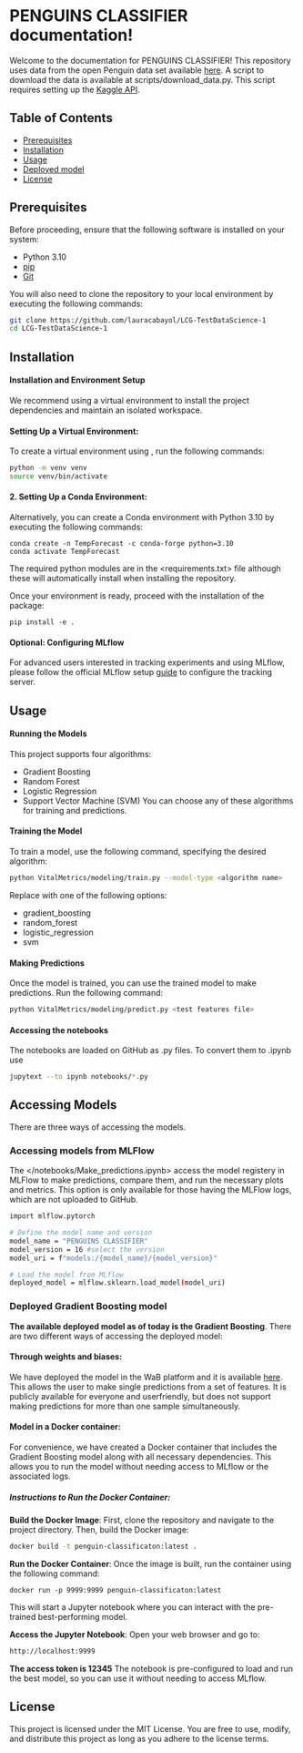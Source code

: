 # PENGUINS CLASSIFIER documentation!
Welcome to the documentation for PENGUINS CLASSIFIER! This repository uses data from the open Penguin data set available [here](https://www.kaggle.com/datasets/satyajeetrai/palmer-penguins-dataset-for-eda). A script to download the data is available at scripts/download_data.py. This script requires setting up the [Kaggle API](https://www.kaggle.com/docs/api).

## Table of Contents

- [Prerequisites](##Prerequisites)
- [Installation](##installation)
- [Usage](##usage)
- [Deployed model](##Accessing-the-LSTM-depolyed-model)
- [License](##license)

## Prerequisites

Before proceeding, ensure that the following software is installed on your system:

- Python 3.10
- [pip](https://pip.pypa.io/en/stable/installation/)
- [Git](https://git-scm.com/book/en/v2/Getting-Started-Installing-Git)

You will also need to clone the repository to your local environment by executing the following commands:

```bash
git clone https://github.com/lauracabayol/LCG-TestDataScience-1
cd LCG-TestDataScience-1
```
## Installation

#### Installation and Environment Setup
We recommend using a virtual environment to install the project dependencies and maintain an isolated workspace.
#### Setting Up a Virtual Environment:
To create a virtual environment using <venv>, run the following commands:
```bash
python -m venv venv
source venv/bin/activate  
```
#### 2. Setting Up a Conda Environment:
Alternatively, you can create a Conda environment with Python 3.10 by executing the following commands:
```
conda create -n TempForecast -c conda-forge python=3.10
conda activate TempForecast
```
The required python modules are in the <requirements.txt> file although these will automatically install when installing the repository.

Once your environment is ready, proceed with the installation of the package:

```
pip install -e .
``` 
#### Optional: Configuring MLflow
For advanced users interested in tracking experiments and using MLflow, please follow the official MLflow setup [guide](https://mlflow.org/docs/latest/getting-started/index.html) to configure the tracking server.

## Usage

#### Running the Models
This project supports four algorithms:

- Gradient Boosting
- Random Forest
- Logistic Regression
- Support Vector Machine (SVM)
You can choose any of these algorithms for training and predictions.

#### Training the Model
To train a model, use the following command, specifying the desired algorithm:
```bash
python VitalMetrics/modeling/train.py --model-type <algorithm name>
```
Replace <algorithm name> with one of the following options:
- gradient_boosting
- random_forest
- logistic_regression
- svm

#### Making Predictions
Once the model is trained, you can use the trained model to make predictions. Run the following command:
```bash
python VitalMetrics/modeling/predict.py <test features file>
```

#### Accessing the notebooks
The notebooks are loaded on GitHub as .py files. To convert them to .ipynb use <jupytext>

```bash
jupytext --to ipynb notebooks/*.py
```
## Accessing Models
There are three ways of accessing the models.

### Accessing models from MLFlow
The </notebooks/Make_predictions.ipynb> access the model registery in MLFlow to make predictions, compare them, and run the necessary plots and metrics. This option is only available for those having the MLFlow logs, which are not uploaded to GitHub.
```bash
import mlflow.pytorch

# Define the model name and version
model_name = "PENGUINS CLASSIFIER"
model_version = 16 #select the version
model_uri = f"models:/{model_name}/{model_version}"

# Load the model from MLflow
deployed_model = mlflow.sklearn.load_model(model_uri)
```
### Deployed Gradient Boosting model
**The available deployed model as of today is the Gradient Boosting**. There are two different ways of accessing the deployed model:

#### Through weights and biases:
We have deployed the model in the WaB platform and it is available [here](https://huggingface.co/spaces/lauracabayol/PENGUINS_CLASSIFIER). This allows the user to make single predictions from a set of features. It is publicly available for everyone and userfriendly, but does not support making predictions for more than one sample simultaneously. 

#### Model in a Docker container:

For convenience, we have created a Docker container that includes the Gradient Boosting model along with all necessary dependencies. This allows you to run the model without needing access to MLflow or the associated logs.

##### Instructions to Run the Docker Container:

**Build the Docker Image**: First, clone the repository and navigate to the project directory. Then, build the Docker image:
```bash
docker build -t penguin-classificaton:latest .
```
**Run the Docker Container**: Once the image is built, run the container using the following command:
```
docker run -p 9999:9999 penguin-classificaton:latest
```
This will start a Jupyter notebook where you can interact with the pre-trained best-performing model.

**Access the Jupyter Notebook**: Open your web browser and go to:
```bash
http://localhost:9999
```
**The access token is 12345**
The notebook is pre-configured to load and run the best model, so you can use it without needing to access MLflow.

## License

This project is licensed under the MIT License. You are free to use, modify, and distribute this project as long as you adhere to the license terms.
